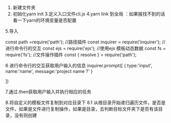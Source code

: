1. 新建文件夹
2. 初始化yarn init
3.定义入口文件cli.js
4.yarn link  到全局 ：如果报找不到的话看一下yarn的环境变量是否配置

5.导入

const path =require('path');  //路径插件
 const inquirer = require('inquirer'); //进行命令行的交互
 const ejs = require('ejs');  //使用ejs 模板动态数据
 const fs = require('fs');    //文件操作插件
const { resolve } = require('path');


6 进行命令行的交互获取用户输入的信息
 inquirer.prompt([
    {
        type:'input',
        name:'name',
        message:'project name ?'
    }
 
 ])

 7.通过.then获取用户输入并执行相应的任务

 8.将自定义的模板文件复制到对应目录下
 8.1 从根目录开始递归遍历文件，是否是文件，如果是文件进行复制操作，如果是目录，去判断目标文件夹下是否有该目录，没有则创建
